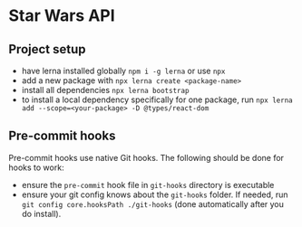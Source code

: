 # Star Wars API

## Project setup
- have lerna installed globally `npm i -g lerna` or use `npx`
- add a new package with `npx lerna create <package-name>`
- install all dependencies `npx lerna bootstrap`
- to install a local dependency specifically for one package, run `npx lerna add --scope=<your-package> -D @types/react-dom`

## Pre-commit hooks
Pre-commit hooks use native Git hooks. The following should be done for hooks to work:

- ensure the `pre-commit` hook file in `git-hooks` directory is executable
- ensure your git config knows about the `git-hooks` folder. If needed, run `git config core.hooksPath ./git-hooks` (done automatically after you do install).


